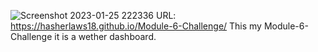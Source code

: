 ![Screenshot 2023-01-25 222336](https://user-images.githubusercontent.com/119140324/214758227-e6a03343-f0d1-48fb-8c9e-78d9b85f3d34.png)
URL: https://hasherlaws18.github.io/Module-6-Challenge/
This my Module-6-Challenge it is a wether dashboard.